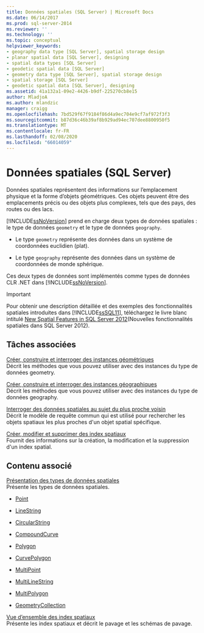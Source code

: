 ```yaml
---
title: Données spatiales (SQL Server) | Microsoft Docs
ms.date: 06/14/2017
ms.prod: sql-server-2014
ms.reviewer: ''
ms.technology: ''
ms.topic: conceptual
helpviewer_keywords:
- geography data type [SQL Server], spatial storage design
- planar spatial data [SQL Server], designing
- spatial data types [SQL Server]
- geodetic spatial data [SQL Server]
- geometry data type [SQL Server], spatial storage design
- spatial storage [SQL Server]
- geodetic spatial data [SQL Server], designing
ms.assetid: 41a132a1-09e2-4426-b9df-225270cb8e15
author: MladjoA
ms.author: mlandzic
manager: craigg
ms.openlocfilehash: 7bd529f67f9184f86d4a9ec704e9cf7af972f3f3
ms.sourcegitcommit: b87d36c46b39af8b929ad94ec707dee8800950f5
ms.translationtype: MT
ms.contentlocale: fr-FR
ms.lasthandoff: 02/08/2020
ms.locfileid: "66014059"
---
```

# <a name="spatial-data-sql-server"></a>Données spatiales (SQL Server)
  Données spatiales représentent des informations sur l’emplacement physique et la forme d’objets géométriques. Ces objets peuvent être des emplacements précis ou des objets plus complexes, tels que des pays, des routes ou des lacs.  
  
 
  [!INCLUDE[ssNoVersion](../../includes/ssnoversion-md.md)] prend en charge deux types de données spatiales : le type de données `geometry` et le type de données `geography`.  
  
-   Le type `geometry` représente des données dans un système de coordonnées euclidien (plat).  
  
-   Le type `geography` représente des données dans un système de coordonnées de monde sphérique.  
  
 Ces deux types de données sont implémentés comme types de données CLR .NET dans [!INCLUDE[ssNoVersion](../../includes/ssnoversion-md.md)].  
  
> [!IMPORTANT]  
>  Pour obtenir une description détaillée et des exemples des fonctionnalités spatiales introduites dans [!INCLUDE[ssSQL11](../../includes/sssql11-md.md)], téléchargez le livre blanc intitulé [New Spatial Features in SQL Server 2012](https://go.microsoft.com/fwlink/?LinkId=226407)(Nouvelles fonctionnalités spatiales dans SQL Server 2012).  
  
##  <a name="reltasks"></a> Tâches associées  
 [Créer, construire et interroger des instances géométriques](create-construct-and-query-geometry-instances.md)  
 Décrit les méthodes que vous pouvez utiliser avec des instances du type de données geometry.  
  
 [Créer, construire et interroger des instances géographiques](create-construct-and-query-geography-instances.md)  
 Décrit les méthodes que vous pouvez utiliser avec des instances du type de données geography.  
  
 [Interroger des données spatiales au sujet du plus proche voisin](query-spatial-data-for-nearest-neighbor.md)  
 Décrit le modèle de requête commun qui est utilisé pour rechercher les objets spatiaux les plus proches d'un objet spatial spécifique.  
  
 [Créer, modifier et supprimer des index spatiaux](create-modify-and-drop-spatial-indexes.md)  
 Fournit des informations sur la création, la modification et la suppression d'un index spatial.  
  
## <a name="related-content"></a>Contenu associé  
 [Présentation des types de données spatiales](spatial-data-types-overview.md)  
 Présente les types de données spatiales.  
  
-   [Point](point.md)  
  
-   [LineString](linestring.md)  
  
-   [CircularString](circularstring.md)  
  
-   [CompoundCurve](compoundcurve.md)  
  
-   [Polygon](polygon.md)  
  
-   [CurvePolygon](curvepolygon.md)  
  
-   [MultiPoint](multipoint.md)  
  
-   [MultiLineString](multilinestring.md)  
  
-   [MultiPolygon](multipolygon.md)  
  
-   [GeometryCollection](geometrycollection.md)  
  
 [Vue d’ensemble des index spatiaux](spatial-indexes-overview.md)  
 Présente les index spatiaux et décrit le pavage et les schémas de pavage.  
  
  
